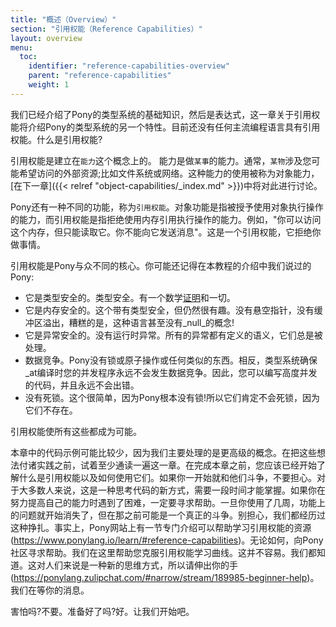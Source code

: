 ```yaml
---
title: "概述（Overview）"
section: "引用权能（Reference Capabilities）"
layout: overview
menu:
  toc:
    identifier: "reference-capabilities-overview"
    parent: "reference-capabilities"
    weight: 1
---
```


<!-- We've covered the basics of Pony's type system and then expressions, this chapter about reference capabilities will cover another feature of Pony's type system. There aren't currently any mainstream programming languages that feature reference capabilities. What is a reference capability? -->
我们已经介绍了Pony的类型系统的基础知识，然后是表达式，这一章关于引用权能将介绍Pony的类型系统的另一个特性。目前还没有任何主流编程语言具有引用权能。什么是引用权能?

<!-- Well, a reference capability is built on the idea of "a capability". -->
<!-- A capability is the ability to do "something". Usually that "something" involves an external resource that you might want access to; like the filesystem or the network. This usage of capability is called an object capability and is discussed [in the next chapter]({{< relref "object-capabilities/_index.md" >}}). -->
引用权能是建立在`能力`这个概念上的。
能力是做`某事`的能力。通常，`某物`涉及您可能希望访问的外部资源;比如文件系统或网络。这种能力的使用被称为对象能力，[在下一章]({{< relref "object-capabilities/_index.md" >}})中将对此进行讨论。

<!-- Pony also features a different kind of capability, called a "reference capability". Where object capabilities are about being granted the ability to do things with objects, reference capabilities are about denying you the ability to do things with memory references. For example, "you can have access to this memory BUT ONLY for reading it. You can not write to it". That's a reference capability and it's denying you access to do things. -->
Pony还有一种不同的功能，称为`引用权能`。对象功能是指被授予使用对象执行操作的能力，而引用权能是指拒绝使用内存引用执行操作的能力。例如，"你可以访问这个内存，但只能读取它。你不能向它发送消息"。这是一个引用权能，它拒绝你做事情。

<!-- Reference capabilities are core to what makes Pony special. You might remember in the introduction to this tutorial what we said about Pony: -->
引用权能是Pony与众不同的核心。你可能还记得在本教程的介绍中我们说过的Pony:

<!-- * It's type safe. Really type safe. There's a mathematical [proof](http://www.ponylang.org/media/papers/opsla237-clebsch.pdf) and everything. -->
<!-- * It's memory safe. Ok, this comes with type safe, but it's still interesting. There are no dangling pointers, no buffer overruns, heck, the language doesn't even have the concept of _null_! -->
<!-- * It's exception safe. There are no runtime exceptions. All exceptions have defined semantics, and they are _always_ handled. -->
<!-- * It's data-race-free. Pony doesn't have locks or atomic operations or anything like that. Instead, the type system ensures _at compile time_ that your concurrent program can never have data races. So you can write highly concurrent code and never get it wrong. -->
<!-- * It's deadlock free. This one is easy because Pony has no locks at all! So they definitely don't deadlock, because they don't exist. -->
* 它是类型安全的。类型安全。有一个数学[证明](http://www.ponylang.org/media/papers/opsla237-clebsch.pdf)和一切。
* 它是内存安全的。这个带有类型安全，但仍然很有趣。没有悬空指针，没有缓冲区溢出，糟糕的是，这种语言甚至没有_null_的概念!
* 它是异常安全的。没有运行时异常。所有的异常都有定义的语义，它们总是被处理。
* 数据竞争。Pony没有锁或原子操作或任何类似的东西。相反，类型系统确保_at编译时您的并发程序永远不会发生数据竞争。因此，您可以编写高度并发的代码，并且永远不会出错。
* 没有死锁。这个很简单，因为Pony根本没有锁!所以它们肯定不会死锁，因为它们不存在。

<!-- Reference capabilities are what make all that awesome possible. -->
引用权能使所有这些都成为可能。

<!-- Code examples in this chapter might be kind of sparse, because we're largely dealing with higher-level concepts. Try to read through the chapter at least once before starting to put the ideas into practice. By the time you finish this chapter, you should start to have a handle on what reference capabilities are and how you can use them. Don't worry if you struggle with them at first. For most people, it's a new way of thinking about your code and takes a while to grasp. If you get stuck trying to get your capabilities right, definitely reach out for help. Once you've used them for a couple weeks, problems with capabilities start to melt away, but before that can be a real struggle. Don't worry, we all went through that struggle. In fact, there's a section of the Pony website dedicated to resources that can help in [learning reference capabilities](https://www.ponylang.io/learn/#reference-capabilities). And by all means, reach out to the Pony community for help. We are here to help you get over the reference capabilities learning curve. It's not easy. We know that. It's a new way of thinking for folks, so do [please reach out](https://ponylang.zulipchat.com/#narrow/stream/189985-beginner-help). We're waiting to hear from you. -->
本章中的代码示例可能比较少，因为我们主要处理的是更高级的概念。在把这些想法付诸实践之前，试着至少通读一遍这一章。在完成本章之前，您应该已经开始了解什么是引用权能以及如何使用它们。如果你一开始就和他们斗争，不要担心。对于大多数人来说，这是一种思考代码的新方式，需要一段时间才能掌握。如果你在努力提高自己的能力时遇到了困难，一定要寻求帮助。一旦你使用了几周，功能上的问题就开始消失了，但在那之前可能是一个真正的斗争。别担心，我们都经历过这种挣扎。事实上，Pony网站上有一节专门介绍可以帮助学习引用权能的资源(https://www.ponylang.io/learn/#reference-capabilities)。无论如何，向Pony社区寻求帮助。我们在这里帮助您克服引用权能学习曲线。这并不容易。我们都知道。这对人们来说是一种新的思维方式，所以请伸出你的手(https://ponylang.zulipchat.com/#narrow/stream/189985-beginner-help)。我们在等你的消息。

<!-- Scared? Don't be. Ready? Good. Let's get started. -->
害怕吗?不要。准备好了吗?好。让我们开始吧。

